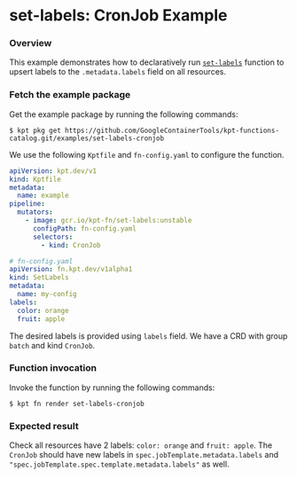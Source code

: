 # set-labels: CronJob Example

### Overview

This example demonstrates how to declaratively run [`set-labels`] function
to upsert labels to the `.metadata.labels` field on all resources.

### Fetch the example package

Get the example package by running the following commands:

```shell
$ kpt pkg get https://github.com/GoogleContainerTools/kpt-functions-catalog.git/examples/set-labels-cronjob
```

We use the following `Kptfile` and `fn-config.yaml` to configure the function.

```yaml
apiVersion: kpt.dev/v1
kind: Kptfile
metadata:
  name: example
pipeline:
  mutators:
    - image: gcr.io/kpt-fn/set-labels:unstable
      configPath: fn-config.yaml
      selectors:
        - kind: CronJob
```

```yaml
# fn-config.yaml
apiVersion: fn.kpt.dev/v1alpha1
kind: SetLabels
metadata:
  name: my-config
labels:
  color: orange
  fruit: apple
```

The desired labels is provided using `labels` field. We have a CRD with group
`batch` and kind `CronJob`. 

### Function invocation

Invoke the function by running the following commands:

```shell
$ kpt fn render set-labels-cronjob
```

### Expected result

Check all resources have 2 labels: `color: orange` and `fruit: apple`. 
The `CronJob` should have new labels in `spec.jobTemplate.metadata.labels` and `"spec.jobTemplate.spec.template.metadata.labels"` as well.

[`set-labels`]: https://catalog.kpt.dev/set-labels/v0.1/
